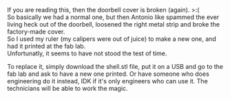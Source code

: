 If you are reading this, then the doorbell cover is broken (again). >:(  
So basically we had a normal one, but then Antonio like spammed the ever living heck out of the doorbell, loosened the right metal strip and broke the factory-made cover.  
So I used my ruler (my calipers were out of juice) to make a new one, and had it printed at the fab lab.  
Unfortunatly, it seems to have not stood the test of time.  
  
To replace it, simply download the shell.stl file, put it on a USB and go to the fab lab and ask to have a new one printed. Or have someone who does engineering do it instead, IDK if it's only engineers who can use it. The technicians will be able to work the magic.
